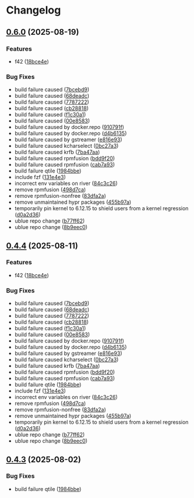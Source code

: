 # Changelog

## [0.6.0](https://github.com/toxicwebdev/toxicblue/compare/v0.5.0...v0.6.0) (2025-08-19)


### Features

* f42 ([18bce4e](https://github.com/toxicwebdev/toxicblue/commit/18bce4e5d5653bd7c1ecb2631d2f81c47c43f341))


### Bug Fixes

* build failure caused ([7bcebd9](https://github.com/toxicwebdev/toxicblue/commit/7bcebd9a609ee6c6575bb512291fa65f4ed0be1c))
* build failure caused ([68deadc](https://github.com/toxicwebdev/toxicblue/commit/68deadc28f020d36db43e5a775ab709542845851))
* build failure caused ([7787222](https://github.com/toxicwebdev/toxicblue/commit/7787222a88d4278e2b266841ca015da5cc2142f3))
* build failure caused ([cb28818](https://github.com/toxicwebdev/toxicblue/commit/cb288182f2028f10d077ce9990e12b093a4d3148))
* build failure caused ([f1c30a1](https://github.com/toxicwebdev/toxicblue/commit/f1c30a1cea34d18206c57b9c916aaf92f4480f62))
* build failure caused ([00e8583](https://github.com/toxicwebdev/toxicblue/commit/00e85830f678593a7b9e846b496c9ff318f456af))
* build failure caused by  docker.repo ([910791f](https://github.com/toxicwebdev/toxicblue/commit/910791fa2e50751abfcd0d221a73e2e9c7575e91))
* build failure caused by docker.repo ([d4b6135](https://github.com/toxicwebdev/toxicblue/commit/d4b6135e657735fe6d45bc653aa75b8c5262731f))
* build failure caused by gstreamer ([e816e93](https://github.com/toxicwebdev/toxicblue/commit/e816e9395b690ec5e4e0084be0f252b1ce444694))
* build failure caused kcharselect ([0bc27a3](https://github.com/toxicwebdev/toxicblue/commit/0bc27a3b7581a0246675ca4c5d90bd2bb14b008f))
* build failure caused krfb ([7ba47aa](https://github.com/toxicwebdev/toxicblue/commit/7ba47aa50a05ab31f16c8d3e1ce314a45bfd4192))
* build failure caused rpmfusion ([bdd9f20](https://github.com/toxicwebdev/toxicblue/commit/bdd9f20721c4a0042869fdbad4b22be6ebbe6fa9))
* build failure caused rpmfusion ([cab7a93](https://github.com/toxicwebdev/toxicblue/commit/cab7a9356b87e077535ac8a454944b0a354a0459))
* build failure qtile ([1984bbe](https://github.com/toxicwebdev/toxicblue/commit/1984bbe6f7853a3bc58f825516043809865587df))
* include fzf ([131e4e3](https://github.com/toxicwebdev/toxicblue/commit/131e4e3e96196d313f28f0fd1befe7ca9371e68c))
* incorrect env variables on river ([84c3c26](https://github.com/toxicwebdev/toxicblue/commit/84c3c26afdcc6c985ae481b4b36870c0713c420a))
* remove rpmfusion ([498d7ca](https://github.com/toxicwebdev/toxicblue/commit/498d7cae6d05bd4e3f60ba102a014a7df7987501))
* remove rpmfusion-nonfree ([83dfa2a](https://github.com/toxicwebdev/toxicblue/commit/83dfa2adf7f66f6347cf75ed90a5c1ff1b69e416))
* remove unmaintained hypr packages ([455b97a](https://github.com/toxicwebdev/toxicblue/commit/455b97a1dc2ee87f904fb01fbe2c72b0b57e38ce))
* temporarily pin kernel to 6.12.15 to shield users from a kernel regression ([d0a2d36](https://github.com/toxicwebdev/toxicblue/commit/d0a2d36dc1dacb5e9af5216992ce6d93d1c78f0d))
* ublue repo change ([b77ff62](https://github.com/toxicwebdev/toxicblue/commit/b77ff62b60c7b0d88637ec670f442b10aab749d7))
* ublue repo change ([8b9eec0](https://github.com/toxicwebdev/toxicblue/commit/8b9eec09acd0b9443773e477782c1f9ce0d9b243))

## [0.4.4](https://github.com/toxicwebdev/toxicblue/compare/v0.4.3...v0.4.4) (2025-08-11)


### Features

* f42 ([18bce4e](https://github.com/toxicwebdev/toxicblue/commit/18bce4e5d5653bd7c1ecb2631d2f81c47c43f341))


### Bug Fixes

* build failure caused ([7bcebd9](https://github.com/toxicwebdev/toxicblue/commit/7bcebd9a609ee6c6575bb512291fa65f4ed0be1c))
* build failure caused ([68deadc](https://github.com/toxicwebdev/toxicblue/commit/68deadc28f020d36db43e5a775ab709542845851))
* build failure caused ([7787222](https://github.com/toxicwebdev/toxicblue/commit/7787222a88d4278e2b266841ca015da5cc2142f3))
* build failure caused ([cb28818](https://github.com/toxicwebdev/toxicblue/commit/cb288182f2028f10d077ce9990e12b093a4d3148))
* build failure caused ([f1c30a1](https://github.com/toxicwebdev/toxicblue/commit/f1c30a1cea34d18206c57b9c916aaf92f4480f62))
* build failure caused ([00e8583](https://github.com/toxicwebdev/toxicblue/commit/00e85830f678593a7b9e846b496c9ff318f456af))
* build failure caused by  docker.repo ([910791f](https://github.com/toxicwebdev/toxicblue/commit/910791fa2e50751abfcd0d221a73e2e9c7575e91))
* build failure caused by docker.repo ([d4b6135](https://github.com/toxicwebdev/toxicblue/commit/d4b6135e657735fe6d45bc653aa75b8c5262731f))
* build failure caused by gstreamer ([e816e93](https://github.com/toxicwebdev/toxicblue/commit/e816e9395b690ec5e4e0084be0f252b1ce444694))
* build failure caused kcharselect ([0bc27a3](https://github.com/toxicwebdev/toxicblue/commit/0bc27a3b7581a0246675ca4c5d90bd2bb14b008f))
* build failure caused krfb ([7ba47aa](https://github.com/toxicwebdev/toxicblue/commit/7ba47aa50a05ab31f16c8d3e1ce314a45bfd4192))
* build failure caused rpmfusion ([bdd9f20](https://github.com/toxicwebdev/toxicblue/commit/bdd9f20721c4a0042869fdbad4b22be6ebbe6fa9))
* build failure caused rpmfusion ([cab7a93](https://github.com/toxicwebdev/toxicblue/commit/cab7a9356b87e077535ac8a454944b0a354a0459))
* build failure qtile ([1984bbe](https://github.com/toxicwebdev/toxicblue/commit/1984bbe6f7853a3bc58f825516043809865587df))
* include fzf ([131e4e3](https://github.com/toxicwebdev/toxicblue/commit/131e4e3e96196d313f28f0fd1befe7ca9371e68c))
* incorrect env variables on river ([84c3c26](https://github.com/toxicwebdev/toxicblue/commit/84c3c26afdcc6c985ae481b4b36870c0713c420a))
* remove rpmfusion ([498d7ca](https://github.com/toxicwebdev/toxicblue/commit/498d7cae6d05bd4e3f60ba102a014a7df7987501))
* remove rpmfusion-nonfree ([83dfa2a](https://github.com/toxicwebdev/toxicblue/commit/83dfa2adf7f66f6347cf75ed90a5c1ff1b69e416))
* remove unmaintained hypr packages ([455b97a](https://github.com/toxicwebdev/toxicblue/commit/455b97a1dc2ee87f904fb01fbe2c72b0b57e38ce))
* temporarily pin kernel to 6.12.15 to shield users from a kernel regression ([d0a2d36](https://github.com/toxicwebdev/toxicblue/commit/d0a2d36dc1dacb5e9af5216992ce6d93d1c78f0d))
* ublue repo change ([b77ff62](https://github.com/toxicwebdev/toxicblue/commit/b77ff62b60c7b0d88637ec670f442b10aab749d7))
* ublue repo change ([8b9eec0](https://github.com/toxicwebdev/toxicblue/commit/8b9eec09acd0b9443773e477782c1f9ce0d9b243))

## [0.4.3](https://github.com/toxicwebdev/toxicblue/compare/v0.4.2...v0.4.3) (2025-08-02)


### Bug Fixes

* build failure qtile ([1984bbe](https://github.com/toxicwebdev/toxicblue/commit/1984bbe6f7853a3bc58f825516043809865587df))

